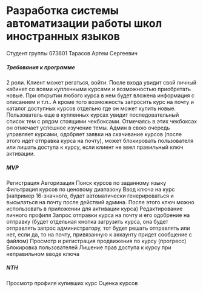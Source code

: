 # Разработка системы автоматизации работы школ иностранных языков

Студент группы 073601 Тарасов Артем Сергеевич

##### Требования к программе
2 роли. 
Клиент может регаться, войти. После входа увидит свой личный кабинет со всеми купленными курсами и возможностью приобретать новые. При открытии любого курса в нем будет вложена информация с описанием и т.п.. А кроме того возможность запросить курс на почту и каталог доступных курсов отдельно где он может купить новые. Пользователь еще в купленных курсах увидит последовательный список тем с рядом стоящими чекбоксами. Отмечаясь в этих чекбоксах он отмечает успешное изучение темы.
Админ в свою очередь управляет курсами, одобряет заявки на скачивание курсов (после этого идет отправка курса на почту), может блокировать пользователя или лишать доступа к курсу, если клиент не ввел правильный ключ активации. 
##### MVP
Регистрация
Авторизация
Поиск курсов по заданному языку
Фильтрация курсов по ценовому диапазону
Ввод ключа на курс (например 16-значного, будет автоматически генерироваться и высылаться на почту после действий админа. После этого ключ можно использовать в приложении для активации курса)
Редактирование личного профиля
Запрос отправки курса на почту и его одобрение на отправку (будет отдельная кнопка загрузить курса, она будет отправлять запрос администратору, тот будет решать отправлять или нет, если да, то на почту, привязанную к аккаунту придет сообщение с файлом) 
Просмотр и регистрация продвижения по курсу (прогресс)
Блокировка пользователей
Лишение прав доступа к курсу при неправильном вводе ключа
##### NTH
Просмотр профиля купивших курс
Оценка курсов

